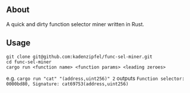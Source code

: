 ## About

A quick and dirty function selector miner written in Rust.

## Usage

```
git clone git@github.com:kadenzipfel/func-sel-miner.git
cd func-sel-miner
cargo run <function name> <function params> <leading zeroes>
```

e.g. `cargo run "cat" "(address,uint256)" 2` outputs `Function selector: 0000bd80, Signature: cat69753(address,uint256)`